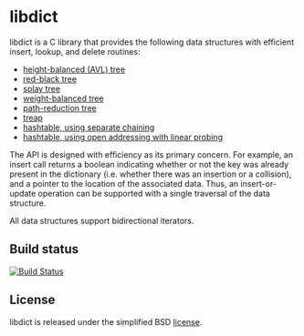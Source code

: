# libdict

libdict is a C library that provides the following data structures with efficient insert, lookup, and delete routines:

* [height-balanced (AVL) tree](http://en.wikipedia.org/wiki/AVL_tree)
* [red-black tree](http://en.wikipedia.org/wiki/Red-black_tree)
* [splay tree](http://en.wikipedia.org/wiki/Splay_tree)
* [weight-balanced tree](https://en.wikipedia.org/wiki/Weight-balanced_tree)
* [path-reduction tree](https://cs.uwaterloo.ca/research/tr/1982/CS-82-07.pdf)
* [treap](http://en.wikipedia.org/wiki/Treap)
* [hashtable, using separate chaining](http://en.wikipedia.org/wiki/Hashtable#Separate_chaining)
* [hashtable, using open addressing with linear probing](http://en.wikipedia.org/wiki/Hashtable#Open_addressing)

The API is designed with efficiency as its primary concern. For example, an insert call returns a boolean indicating whether or not the key was already present in the dictionary (i.e. whether there was an insertion or a collision), and a pointer to the location of the associated data. Thus, an insert-or-update operation can be supported with a single traversal of the data structure.

All data structures support bidirectional iterators.

## Build status

[![Build Status](https://travis-ci.org/fmela/libdict.svg?branch=master)](https://travis-ci.org/fmela/libdict)

## License

libdict is released under the simplified BSD [license](LICENSE).
